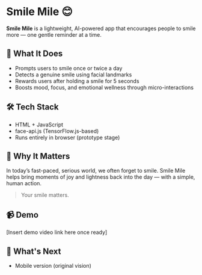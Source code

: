# Smile Mile 😊

**Smile Mile** is a lightweight, AI-powered app that encourages people to smile more — one gentle reminder at a time.

## 🌟 What It Does
- Prompts users to smile once or twice a day
- Detects a genuine smile using facial landmarks
- Rewards users after holding a smile for 5 seconds
- Boosts mood, focus, and emotional wellness through micro-interactions

## 🛠️ Tech Stack
- HTML + JavaScript
- face-api.js (TensorFlow.js-based)
- Runs entirely in browser (prototype stage)

## 🎯 Why It Matters
In today’s fast-paced, serious world, we often forget to smile. Smile Mile helps bring moments of joy and lightness back into the day — with a simple, human action.

> Your smile matters.

## 📹 Demo
[Insert demo video link here once ready]

## 🔮 What's Next
- Mobile version (original vision)


